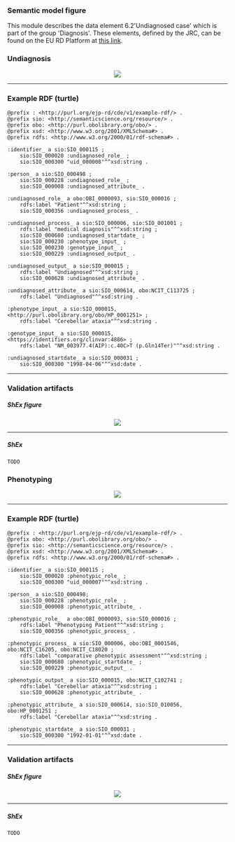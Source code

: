 ### Semantic model figure

This module describes the data element 6.2'Undiagnosed case' which is part of the group 'Diagnosis'. 
These elements, defined by the JRC, can be found on the EU RD Platform at [this link](https://eu-rd-platform.jrc.ec.europa.eu/sites/default/files/CDS/EU_RD_Platform_CDS_Final.pdf).

### Undiagnosis

<p align="center">
    <a href="../images/rdf/7_Undiagnosis.png" target="_blank">
        <img src="../images/rdf/7_Undiagnosis.png">
    </a>
</p>


***
### Example RDF (turtle)

```ttl
@prefix : <http://purl.org/ejp-rd/cde/v1/example-rdf/> .
@prefix sio: <http://semanticscience.org/resource/> .
@prefix obo: <http://purl.obolibrary.org/obo/> .
@prefix xsd: <http://www.w3.org/2001/XMLSchema#> .
@prefix rdfs: <http://www.w3.org/2000/01/rdf-schema#> .

:identifier_ a sio:SIO_000115 ;
    sio:SIO_000020 :undiagnosed_role_ ;
    sio:SIO_000300 "uid_000008"^^xsd:string .

:person_ a sio:SIO_000498 ;
    sio:SIO_000228 :undiagnosed_role_ ;
    sio:SIO_000008 :undiagnosed_attribute_ .

:undiagnosed_role_ a obo:OBI_0000093, sio:SIO_000016 ;
    rdfs:label "Patient"^^xsd:string ;
    sio:SIO_000356 :undiagnosed_process_ .    
    
:undiagnosed_process_ a sio:SIO_000006, sio:SIO_001001 ;
    rdfs:label "medical diagnosis"^^xsd:string ;
    sio:SIO_000680 :undiagnosed_startdate_ ;
    sio:SIO_000230 :phenotype_input_ ;
    sio:SIO_000230 :genotype_input_ ;
    sio:SIO_000229 :undiagnosed_output_ .
    
:undiagnosed_output_ a sio:SIO_000015 ;
    rdfs:label "Undiagnosed"^^xsd:string ;
    sio:SIO_000628 :undiagnosed_attribute_ .

:undiagnosed_attribute_ a sio:SIO_000614, obo:NCIT_C113725 ;
    rdfs:label "Undiagnosed"^^xsd:string .

:phenotype_input_ a sio:SIO_000015, <http://purl.obolibrary.org/obo/HP_0001251> ;
    rdfs:label "Cerebellar ataxia"^^xsd:string .

:genotype_input_ a sio:SIO_000015, <https://identifiers.org/clinvar:4886> ;
    rdfs:label "NM_003977.4(AIP):c.40C>T (p.Gln14Ter)"^^xsd:string .

:undiagnosed_startdate_ a sio:SIO_000031 ;
    sio:SIO_000300 "1998-04-06"^^xsd:date . 
```


***

### Validation artifacts 
##### ShEx figure

<p align="center">
    <a href="../images/shex/7_Undiagnosed.png" target="_blank">
        <img src="../images/shex/7_Undiagnosed.png">
    </a>
</p>


***

##### ShEx

```shex
TODO
```



### Phenotyping

<p align="center">
    <a href="../images/rdf/7_Phenotyping.png" target="_blank">
        <img src="../images/rdf/7_Phenotyping.png">
    </a>
</p>


***
### Example RDF (turtle)

```ttl
@prefix : <http://purl.org/ejp-rd/cde/v1/example-rdf/> .
@prefix obo: <http://purl.obolibrary.org/obo/> .
@prefix sio: <http://semanticscience.org/resource/> .
@prefix xsd: <http://www.w3.org/2001/XMLSchema#> .
@prefix rdfs: <http://www.w3.org/2000/01/rdf-schema#> .

:identifier_ a sio:SIO_000115 ;
    sio:SIO_000020 :phenotypic_role_ ;
    sio:SIO_000300 "uid_000007"^^xsd:string .

:person_ a sio:SIO_000498;
    sio:SIO_000228 :phenotypic_role_ ;
    sio:SIO_000008 :phenotypic_attribute_ .

:phenotypic_role_  a obo:OBI_0000093, sio:SIO_000016 ;
    rdfs:label "Phenotyping Patient"^^xsd:string ;
    sio:SIO_000356 :phenotypic_process_ .

:phenotypic_process_ a sio:SIO_000006, obo:OBI_0001546, obo:NCIT_C16205, obo:NCIT_C18020 ;
    rdfs:label "comparative phenotypic assessment"^^xsd:string ;
    sio:SIO_000680 :phenotypic_startdate_ ;
    sio:SIO_000229 :phenotypic_output_ .

:phenotypic_output_ a sio:SIO_000015, obo:NCIT_C102741 ;
    rdfs:label "Cerebellar ataxia"^^xsd:string ;
    sio:SIO_000628 :phenotypic_attribute_ .

:phenotypic_attribute_ a sio:SIO_000614, sio:SIO_010056, obo:HP_0001251 ;
    rdfs:label "Cerebellar ataxia"^^xsd:string .

:phenotypic_startdate_ a sio:SIO_000031 ;
    sio:SIO_000300 "1992-01-01"^^xsd:date . 
```


***

### Validation artifacts 
##### ShEx figure

<p align="center">
    <a href="../images/shex/7_Undiagnosed.png" target="_blank">
        <img src="../images/shex/7_Undiagnosed.png">
    </a>
</p>


***

##### ShEx

```shex
TODO
```
